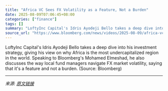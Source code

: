 ```yaml
---
title: "Africa VC Sees FX Volatility as a Feature, Not a Burden"
date: 2025-08-09T07:06:45+08:00
categories: ["finance"]
tags: []
summary: "LoftyInc Capital's Idris Ayodeji Bello takes a deep dive into his investment strategy, giving his view on why Africa is the most undercapitalized region in the world. Speaking to Bloomberg's Mohamed E"
source_url: "https://www.bloomberg.com/news/videos/2025-08-09/africa-vc-sees-fx-volatility-as-a-feature-not-a-burden-video"
---
```


LoftyInc Capital's Idris Ayodeji Bello takes a deep dive into his investment strategy, giving his view on why Africa is the most undercapitalized region in the world. Speaking to Bloomberg's Mohamed Elmeshad, he also discusses the way local fund managers navigate FX market volatility, saying that it's a feature and not a burden. (Source: Bloomberg)

---

*来源: [原文链接](https://www.bloomberg.com/news/videos/2025-08-09/africa-vc-sees-fx-volatility-as-a-feature-not-a-burden-video)*
